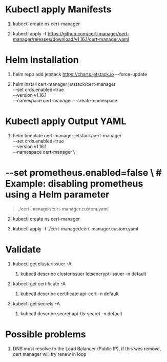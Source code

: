 # Kubectl apply Manifests

1. kubectl create ns cert-manager

2. kubectl apply -f https://github.com/cert-manager/cert-manager/releases/download/v1.16.1/cert-manager.yaml

# Helm Installation

1. helm repo add jetstack https://charts.jetstack.io --force-update

2. helm install cert-manager jetstack/cert-manager \
  --set crds.enabled=true \
  --version v1.16.1 \
  --namespace cert-manager --create-namespace

# Kubectl apply Output YAML

1. helm template cert-manager jetstack/cert-manager \
  --set crds.enabled=true \
  --version v1.16.1 \
  --namespace cert-manager \
  # --set prometheus.enabled=false \   # Example: disabling prometheus using a Helm parameter
  > ./cert-manager/cert-manager.custom.yaml

2. kubectl create ns cert-manager

3. kubectl apply -f ./cert-manager/cert-manager.custom.yaml


# Validate

1. kubectl get clusterissuer -A
    1. kubectl describe clusterissuer letsencrypt-issuer -n default

2. kubectl get certificate -A
    1. kubectl describe certificate api-cert -n default

3. kubectl get secrets -A
    1. kubectl describe secret api-tls-secret -n default

# Possible problems

1. DNS must resolve to the Load Balancer (Public IP), if this wes remove, cert manager will try renew in loop
